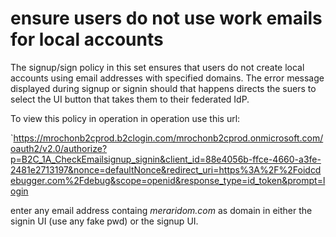 # ensure users do not use work emails for local accounts

The signup/sign policy in this set ensures that users do not create local accounts
using email addresses with specified domains. The error message displayed during signup or signin should that happens directs
the suers to select the UI button that takes them to their federated IdP.

To view this policy in operation in operation use this url:

`https://mrochonb2cprod.b2clogin.com/mrochonb2cprod.onmicrosoft.com/oauth2/v2.0/authorize?p=B2C_1A_CheckEmailsignup_signin&client_id=88e4056b-ffce-4660-a3fe-2481e2713197&nonce=defaultNonce&redirect_uri=https%3A%2F%2Foidcdebugger.com%2Fdebug&scope=openid&response_type=id_token&prompt=login

enter any email address containg *meraridom.com* as domain in either the signin UI (use any fake pwd) or the signup UI.
